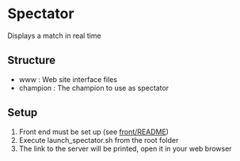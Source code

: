 # Spectator
Displays a match in real time

## Structure
- www : Web site interface files
- champion : The champion to use as spectator

## Setup
1. Front end must be set up (see [front/README](../front/README.md))
1. Execute launch_spectator.sh from the root folder
1. The link to the server will be printed, open it in your web browser
